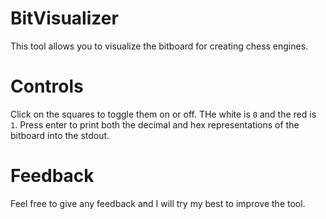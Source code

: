 # BitVisualizer

This tool allows you to visualize the bitboard for creating chess engines.

# Controls

Click on the squares to toggle them on or off. THe white is `0` and the red is `1`. Press enter to print both the decimal and hex representations of the bitboard into the stdout.

# Feedback

Feel free to give any feedback and I will try my best to improve the tool.
